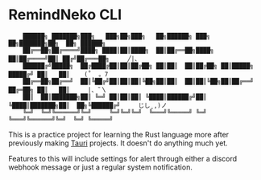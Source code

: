 # RemindNeko CLI
```
    ██████╗ ███████╗███╗   ███╗██╗███╗   ██╗██████╗ ███╗   ██╗███████╗██╗  ██╗ ██████╗
    ██╔══██╗██╔════╝████╗ ████║██║████╗  ██║██╔══██╗████╗  ██║██╔════╝██║ ██╔╝██╔═══██╗     ╱|、
    ██████╔╝█████╗  ██╔████╔██║██║██╔██╗ ██║██║  ██║██╔██╗ ██║█████╗  █████╔╝ ██║   ██║    (˚ˎ 。7
    ██╔══██╗██╔══╝  ██║╚██╔╝██║██║██║╚██╗██║██║  ██║██║╚██╗██║██╔══╝  ██╔═██╗ ██║   ██║     |、˜〵
    ██║  ██║███████╗██║ ╚═╝ ██║██║██║ ╚████║██████╔╝██║ ╚████║███████╗██║  ██╗╚██████╔╝     じしˍ,)ノ
    ╚═╝  ╚═╝╚══════╝╚═╝     ╚═╝╚═╝╚═╝  ╚═══╝╚═════╝ ╚═╝  ╚═══╝╚══════╝╚═╝  ╚═╝ ╚═════╝
```
This is a practice project for learning the Rust language more after previously making [Tauri](https://tauri.app/) projects. It doesn't do anything much yet. 

Features to this will include settings for alert through either a discord webhook message or just a regular system notification.
